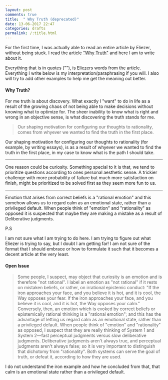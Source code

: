 ```yaml
---
layout: post
comments: true
title:  " Why Truth (deprecated)"
date: 13-06-2017 22:47
categories: drafts
permalink: /:title.html
---
```


For the first time, I was actually able to read an entire article by Eliezer, without being stuck. I read the article ["Why Truth"][ele_why_truth] and here I am to write about it.

Everything that is in quotes (""), is Eliezers words from the article. Everything I write below is my interpretation/paraphrasing if you will. I also will try to add other examples to help me get the meaning out better.

#### Why Truth?

For me truth is about discovery. What exactly I "want" to do in life as a result of the growing chaos of not being able to make decisions without knowing what to optimize for. The sheer inability to know what is right and wrong in an objective sense, is what discovering the truth stands for me.

>Our shaping motivation for configuring our thoughts to rationality, comes from whyever we wanted to find the truth in the first place.

Our shaping motivation for configuring our thoughts to rationality (for example, by writing essays),  is as a result of whyever we wanted to find the truth in the first place, in my case to know what is the path I should take.

---

One reason could be curiosity. Something special to it is that, we tend to prioritize questions according to ones personal aesthetic sense. A trickier challenge with more probability of failure but much more satisfaction on finish, might be prioritized to be solved first as they seem more fun to us.

---

Emotion that arises from correct beliefs is a "rational emotion" and this somehow allows us to regard calm as an emotional state, rather than a privileged default. When people think of "emotion" and "rationality" as opposed it is suspected that maybe they are making a mistake as a result of Deliberative judgments.

P.S

I am not sure what I am trying to do here. I am trying to figure out what Eliezer is trying to say, but I doubt I am getting far! I am not sure of the format that I should embrace or how to formulate it such that it becomes a decent article at the very least.

#### Open Issue


>Some people, I suspect, may object that curiosity is an emotion and is therefore "not rational". I label an emotion as "not rational" if it rests on mistaken beliefs, or rather, on irrational epistemic conduct: "If the iron approaches your face, and you believe it is hot, and it is cool, the Way opposes your fear. If the iron approaches your face, and you believe it is cool, and it is hot, the Way opposes your calm." Conversely, then, an emotion which is evoked by correct beliefs or epistemically rational thinking is a "rational emotion"; and this has the advantage of letting us regard calm as an emotional state, rather than a privileged default. When people think of "emotion" and "rationality" as opposed, I suspect that they are really thinking of System 1 and System 2—fast perceptual judgments versus slow deliberative judgments. Deliberative judgments aren't always true, and perceptual judgments aren't always false; so it is very important to distinguish that dichotomy from "rationality". Both systems can serve the goal of truth, or defeat it, according to how they are used.

I do not understand the iron example and how he concluded from that, that calm is an emotional state rather than a orivileged default.













[ele_why_truth]:http://lesswrong.com/lw/go/why_truth_and/
